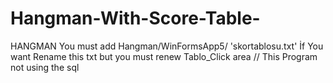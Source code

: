 # Hangman-With-Score-Table-
HANGMAN
You must add Hangman/WinFormsApp5/ 'skortablosu.txt' 
İf You want Rename this txt but you must renew  Tablo_Click area
// This Program not using the sql 
